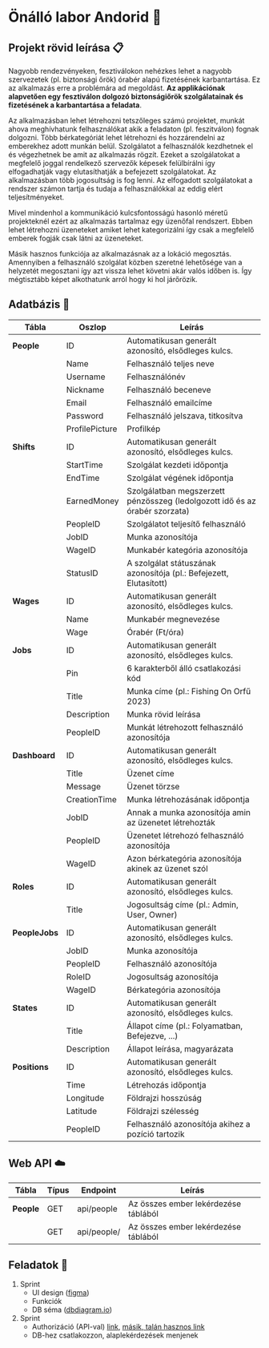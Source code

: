 # Önálló labor Andorid :iphone:

## Projekt rövid leírása :clipboard:

Nagyobb rendezvényeken, fesztiválokon nehézkes lehet a nagyobb szervezetek (pl. biztonsági őrök) órabér alapú fizetésének karbantartása. Ez az alkalmazás erre a problémára ad megoldást. **Az applikációnak alapvetően egy fesztiválon dolgozó biztonságiőrök szolgálatainak és fizetésének a karbantartása a feladata**.

Az alkalmazásban lehet létrehozni tetszőleges számú projektet, munkát ahova meghívhatunk felhasználókat akik a feladaton (pl. feszitválon) fognak dolgozni. Több bérkategóriát lehet létrehozni és hozzárendelni az emberekhez adott munkán belül. Szolgálatot a felhasználók kezdhetnek el és végezhetnek be amit az alkalmazás rögzít. Ezeket a szolgálatokat a megfelelő joggal rendelkező szervezők képesek felülbírálni így elfogadhatják vagy elutasíthatják a befejezett szolgálatokat. Az alkalmazásban több jogosultság is fog lenni. Az elfogadott szolgálatokat a rendszer számon tartja és tudaja a felhasználókkal az eddig elért teljesítményeket.

Mivel mindenhol a kommunikáció kulcsfontosságú hasonló méretű projekteknél ezért az alkalmazás tartalmaz egy üzenőfal rendszert. Ebben lehet létrehozni üzeneteket amiket lehet kategorizálni így csak a megfelelő emberek fogják csak látni az üzeneteket.

Másik hasznos funkciója az alkalmazásnak az a lokáció megosztás. Amennyiben a felhasználó szolgálat közben szeretné lehetősége van a helyzetét megosztani így azt vissza lehet követni akár valós időben is. Így mégtisztább képet alkothatunk arról hogy ki hol járőrözik.

## Adatbázis :floppy_disk:

| Tábla          | Oszlop          | Leírás                                                                      |
| -------------- | --------------- | --------------------------------------------------------------------------- |
| **People**     | ID              | Automatikusan generált azonosító, elsődleges kulcs.                         |
|                | Name            | Felhasználó teljes neve                                                     |
|                | Username        | Felhasználónév                                                              |
|                | Nickname        | Felhasználó beceneve                                                        |
|                | Email           | Felhasználó emailcíme                                                       |
|                | Password        | Felhasználó jelszava, titkosítva                                            |
|                | ProfilePicture  | Profilkép                                                                   |
| **Shifts**     | ID              | Automatikusan generált azonosító, elsődleges kulcs.                         |
|                | StartTime       | Szolgálat kezdeti időpontja                                                 |
|                | EndTime         | Szolgálat végének időpontja                                                 |
|                | EarnedMoney     | Szolgálatban megszerzett pénzösszeg (ledolgozott idő és az órabér szorzata) |
|                | PeopleID        | Szolgálatot teljesítő felhasználó                                           |
|                | JobID           | Munka azonosítója                                                           |
|                | WageID          | Munkabér kategória azonosítója                                              |
|                | StatusID        | A szolgálat státuszának azonosítója (pl.: Befejezett, Elutasított)          |
| **Wages**      | ID              | Automatikusan generált azonosító, elsődleges kulcs.                         |
|                | Name            | Munkabér megnevezése                                                        |
|                | Wage            | Órabér (Ft/óra)                                                             |
| **Jobs**       | ID              | Automatikusan generált azonosító, elsődleges kulcs.                         |
|                | Pin             | 6 karakterből álló csatlakozási kód                                         |
|                | Title           | Munka címe (pl.: Fishing On Orfű 2023)                                      |
|                | Description     | Munka rövid leírása                                                         |
|                | PeopleID        | Munkát létrehozott felhasználó azonosítója                                  |
| **Dashboard**  | ID              | Automatikusan generált azonosító, elsődleges kulcs.                         |
|                | Title           | Üzenet címe                                                                 |
|                | Message         | Üzenet törzse                                                               |
|                | CreationTime    | Munka létrehozásának időpontja                                              |
|                | JobID           | Annak a munka azonosítója amin az üzenetet létrehozták                      |
|                | PeopleID        | Üzenetet létrehozó felhasználó azonosítója                                  |
|                | WageID          | Azon bérkategória azonosítója akinek az üzenet szól                         |
| **Roles**      | ID              | Automatikusan generált azonosító, elsődleges kulcs.                         |
|                | Title           | Jogosultság címe (pl.: Admin, User, Owner)                                  |
| **PeopleJobs** | ID              | Automatikusan generált azonosító, elsődleges kulcs.                         |
|                | JobID           | Munka azonosítója                                                           |
|                | PeopleID        | Felhasználó azonosítója                                                     |
|                | RoleID          | Jogosultság azonosítója                                                     |
|                | WageID          | Bérkategória azonosítója                                                    |
| **States**     | ID              | Automatikusan generált azonosító, elsődleges kulcs.                         |
|                | Title           | Állapot címe (pl.: Folyamatban, Befejezve, ...)                             |
|                | Description     | Állapot leírása, magyarázata                                                |
| **Positions**  | ID              | Automatikusan generált azonosító, elsődleges kulcs.                         |
|                | Time            | Létrehozás időpontja                                                        |
|                | Longitude       | Földrajzi hosszúság                                                         |
|                | Latitude        | Földrajzi szélesség                                                         |
|                | PeopleID        | Felhasználó azonosítója akihez a pozíció tartozik                           |

## Web API :cloud:
| Tábla | Típus | Endpoint | Leírás |
| ----- | ----- | -------- | ------ |
| **People** | GET | api/people | Az összes ember lekérdezése táblából |
|            | GET | api/people/ | Az összes ember lekérdezése táblából |


## Feladatok :bookmark_tabs:
1. Sprint
   - UI design ([figma](https://www.figma.com))
   - Funkciók
   - DB séma ([dbdiagram.io](https://dbdiagram.io/home))
2. Sprint
   - Authorizáció (API-val) [link](https://learn.microsoft.com/en-us/aspnet/core/security/authorization/roles?view=aspnetcore-7.0), [másik, talán hasznos link](https://learn.microsoft.com/en-us/aspnet/web-api/overview/security/authentication-and-authorization-in-aspnet-web-api)
   - DB-hez csatlakozzon, alaplekérdezések menjenek